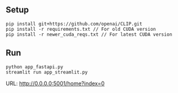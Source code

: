 ## Setup 
```
pip install git+https://github.com/openai/CLIP.git
pip install -r requirements.txt // For old CUDA version
pip install -r newer_cuda_reqs.txt // For latest CUDA version
```

## Run 
```
python app_fastapi.py
streamlit run app_streamlit.py
```

URL: http://0.0.0.0:5001/home?index=0